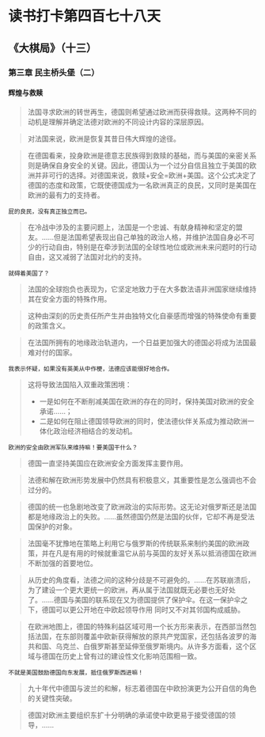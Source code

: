 # 读书打卡第四百七十八天
## 《大棋局》（十三）
### 第三章 民主桥头堡（二）
#### 辉煌与救赎

> 法国寻求欧洲的转世再生，德国则希望通过欧洲而获得救赎。这两种不同的动机是理解并确定法德对欧洲的不同设计内容的深层原因。

> 对法国来说，欧洲是恢复其昔日伟大辉煌的途径。

> 在德国看来，投身欧洲是德意志民族得到救赎的基础，而与美国的亲密关系则是确保自身安全的关键。因此，德国认为一个过分自信且独立于美国的欧洲并非可行的选择。对德国来说，救赎+安全=欧洲+美国。这个公式决定了德国的态度和政策，它既使德国成为一名欧洲真正的良民，又同时是美国在欧洲的最有力的支持者。
```
屁的良民，没有真正独立而已。
```
> 在冷战中涉及的主要问题上，法国是一个忠诚、有献身精神和坚定的盟友。……但是法国希望表现出自己单独的政治人格，并维护法国自身必不可少的行动自由，特别是在牵涉到法国的全球性地位或欧洲未来问题时的行动自由，这又减弱了法国对北约的支持。
```
就碍着美国了？
```
> 法国的全球抱负也表现为，它坚定地致力于在大多数法语非洲国家继续维持其在安全方面的特殊作用。

> 这种由深刻的历史责任所产生并由独特文化自豪感而增强的特殊使命有重要的政策含义。

> 在法国所拥有的地缘政治轨道内，一个日益更加强大的德国必将成为法国最难对付的国家。
```
我表示怀疑，如果没有英美从中作梗，法德应该能很好地合作。
```
> 这将导致法国陷入双重政策困境：
> * 一是如何在不断削减美国在欧洲的存在的同时，保持美国对欧洲的安全承诺……；
> * 二是如何在阻止德国领导欧洲的同时，使法德伙伴关系成为推动欧洲一体化政治经济相结合的发动机。
```
欧洲的安全由欧洲军队来维持嘛！要美国干什么？
```
> 德国一直坚持美国应在欧洲安全方面发挥主要作用。

> 法德和解在欧洲形势发展中仍然具有积极意义，其重要性是怎么强调也不会过分的。

> 德国的统一也急剧地改变了欧洲政治的实际形势。这无论对俄罗斯还是法国都是地缘政治上的失败。……虽然德国仍然是法国的伙伴，它却不再是受法国保护的对象。

> 法国毫不犹豫地在策略上利用它与俄罗斯的传统联系来制约美国的欧洲政策，并在凡是有用的时候就重温它从前与英国的友好关系以抵消德国在欧洲不断加强的首要地位。

> 从历史的角度看，法德之间的这种分歧是不可避免的。……在苏联崩溃后，为了建设一个更大更统一的欧洲，再从属于法国就既无必要也无好处了。……德国与美国的联系现在又为德国提供了保护伞。在这一保护伞之下，德国可以更公开地在中欧起领导作用 同时又不对其邻国构成威胁。

> 在欧洲地图上，德国的特殊利益区域可用一个长方形来表示，在西部当然包括法国，在东部则覆盖中欧新获得解放的原共产党国家，还包括各波罗的海共和国、乌克兰、白俄罗斯甚至延伸至俄罗斯境内。从许多方面看，这个区域与德国在历史上曾有过的建设性文化影响范围相一致。
```
不就是美国鼓励德国向东发展，抵住俄罗斯西进嘛！
```
> 九十年代中德国与波兰的和解，标志着德国在中欧扮演更为公开自信的角色的关键性突破。

> 德国对欧洲主要组织东扩十分明确的承诺使中欧更易于接受德国的领导，……